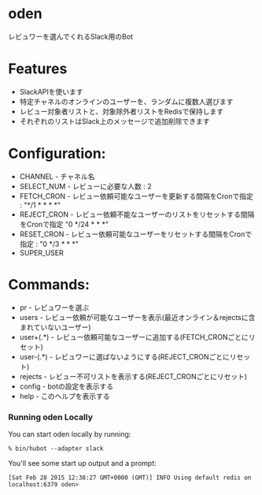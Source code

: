 # oden

レビュワーを選んでくれるSlack用のBot

# Features
 - SlackAPIを使います
 - 特定チャネルのオンラインのユーザーを、ランダムに複数人選びます
 - レビュー対象者リストと、対象除外者リストをRedisで保持します
 - それぞれのリストはSlack上のメッセージで追加削除できます

# Configuration:
 - CHANNEL - チャネル名
 - SELECT_NUM - レビューに必要な人数 : 2
 - FETCH_CRON - レビュー依頼可能なユーザーを更新する間隔をCronで指定 :  "*/1  *    * * *"
 - REJECT_CRON - レビュー依頼不能なユーザーのリストをリセットする間隔をCronで指定 "0    */24 * * *"
 - RESET_CRON - レビュー依頼可能なユーザーをリセットする間隔をCronで指定 : "0    */3  * * *"
 - SUPER_USER

# Commands:
 - pr - レビュワーを選ぶ
 - users - レビュー依頼が可能なユーザーを表示(最近オンライン＆rejectsに含まれていないユーザー)
 - user+(.*) - レビュー依頼可能なユーザーに追加する(FETCH_CRONごとにリセット)
 - user-(.*) - レビュワーに選ばないようにする(REJECT_CRONごとにリセット)
 - rejects - レビュー不可リストを表示する(REJECT_CRONごとにリセット)
 - config - botの設定を表示する
 - help - このヘルプを表示する

### Running oden Locally

You can start oden locally by running:

    % bin/hubot --adapter slack

You'll see some start up output and a prompt:

    [Sat Feb 28 2015 12:38:27 GMT+0000 (GMT)] INFO Using default redis on localhost:6379 oden>
